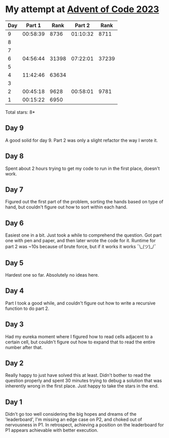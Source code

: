 # My attempt at [Advent of Code 2023]("https://adventofcode.com/2023")


| Day | Part 1   | Rank  | Part 2   | Rank  |
| --- | -------- | ----- | -------- | ----- |
| 9   | 00:58:39 | 8736  | 01:10:32 | 8711  |
| 8   |          |       |          |       |
| 7   |          |       |          |       |
| 6   | 04:56:44 | 31398 | 07:22:01 | 37239 |
| 5   |          |       |          |       |
| 4   | 11:42:46 | 63634 |          |       |
| 3   |          |       |          |       |
| 2   | 00:45:18 | 9628  | 00:58:01 | 9781  |
| 1   | 00:15:22 | 6950  |          |       |

Total stars: 8*

## Day 9
A good solid for day 9. Part 2 was only a slight refactor the way I wrote it. 

## Day 8
Spent about 2 hours trying to get my code to run in the first place, doesn't work.

## Day 7
Figured out the first part of the problem, sorting the hands based on type of hand,
but couldn't figure out how to sort within each hand.

## Day 6
Easiest one in a bit. Just took a while to comprehend 
the question. Got part one with pen and paper, and then
later wrote the code for it. Runtime for part 2 was
~10s because of brute force, but if it works it works ¯\\_(ツ)\_/¯

## Day 5
Hardest one so far. Absolutely no ideas here.

## Day 4
Part I took a good while, and couldn't figure out
how to write a recursive function to do part 2.

## Day 3
Had my eureka moment where I figured how to read cells 
adjacent to a certain cell, but couldn't figure out how to 
expand that to read the entire number after that.

## Day 2
Really happy to just have solved this at least. Didn't bother
to read the question properly and spent 30 minutes 
trying to debug a solution that was inherently wrong in the 
first place. Just happy to take the stars in the end.

## Day 1
Didn't go too well considering the big hopes and dreams of 
the 'leaderboard', I'm missing an edge case on P2, and 
choked out of nervousness in P1. In retrospect, achieving a
position on the leaderboard for P1 appears achievable
with better execution. 
